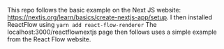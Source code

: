 This repo follows the basic example on the Next JS website: https://nextjs.org/learn/basics/create-nextjs-app/setup.
I then installed ReactFlow using `yarn add react-flow-renderer`
The localhost:3000/reactflownextjs page then follows uses a simple example from the React Flow website.
